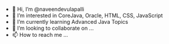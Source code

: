- 👋 Hi, I’m @naveendevulapalli
- 👀 I’m interested in CoreJava, Oracle, HTML, CSS, JavaScript
- 🌱 I’m currently learning Advanced Java Topics
- 💞️ I’m looking to collaborate on ...
- 📫 How to reach me ...

<!---
naveendevulapalli/naveendevulapalli is a ✨ special ✨ repository because its `README.md` (this file) appears on your GitHub profile.
You can click the Preview link to take a look at your changes.
--->
